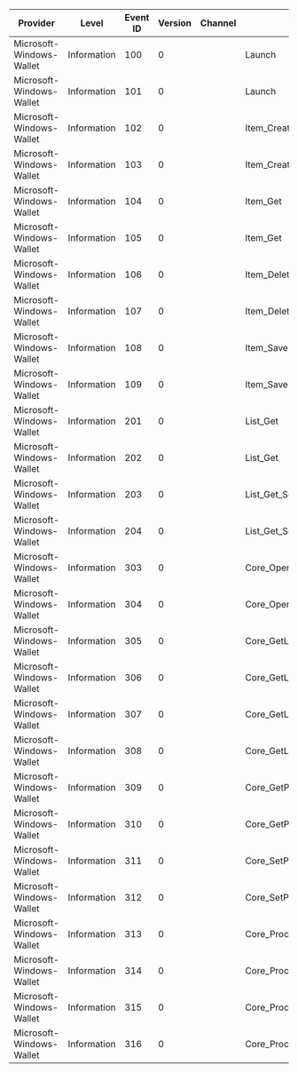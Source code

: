 Provider                  |  Level        |  Event ID  |  Version  |  Channel  |  Task                    |  Opcode  |  Keyword      |  Message
--------------------------|---------------|------------|-----------|-----------|--------------------------|----------|---------------|--------------------------------------------------------------------------
Microsoft-Windows-Wallet  |  Information  |  100       |  0        |           |  Launch                  |  Start   |  Performance  |
Microsoft-Windows-Wallet  |  Information  |  101       |  0        |           |  Launch                  |  Stop    |  Performance  |
Microsoft-Windows-Wallet  |  Information  |  102       |  0        |           |  Item_Create             |  Start   |  Performance  |
Microsoft-Windows-Wallet  |  Information  |  103       |  0        |           |  Item_Create             |  Stop    |  Performance  |
Microsoft-Windows-Wallet  |  Information  |  104       |  0        |           |  Item_Get                |  Start   |  Performance  |  UI: Start: Get Item {ItemId}
Microsoft-Windows-Wallet  |  Information  |  105       |  0        |           |  Item_Get                |  Stop    |  Performance  |  UI: Stop : Get Item {ItemId}
Microsoft-Windows-Wallet  |  Information  |  106       |  0        |           |  Item_Delete             |  Start   |  Performance  |
Microsoft-Windows-Wallet  |  Information  |  107       |  0        |           |  Item_Delete             |  Stop    |  Performance  |
Microsoft-Windows-Wallet  |  Information  |  108       |  0        |           |  Item_Save               |  Start   |  Performance  |
Microsoft-Windows-Wallet  |  Information  |  109       |  0        |           |  Item_Save               |  Stop    |  Performance  |
Microsoft-Windows-Wallet  |  Information  |  201       |  0        |           |  List_Get                |  Start   |  Performance  |  UI: Start: Get List {ListType}
Microsoft-Windows-Wallet  |  Information  |  202       |  0        |           |  List_Get                |  Stop    |  Performance  |  UI: Stop : Get List {ListType}
Microsoft-Windows-Wallet  |  Information  |  203       |  0        |           |  List_Get_Search         |  Start   |  Performance  |  UI: Start: Get Search List {ListType}
Microsoft-Windows-Wallet  |  Information  |  204       |  0        |           |  List_Get_Search         |  Stop    |  Performance  |  UI: Stop : Get Search List {ListType}
Microsoft-Windows-Wallet  |  Information  |  303       |  0        |           |  Core_OpenDatabase       |  Start   |  Performance  |
Microsoft-Windows-Wallet  |  Information  |  304       |  0        |           |  Core_OpenDatabase       |  Stop    |  Performance  |
Microsoft-Windows-Wallet  |  Information  |  305       |  0        |           |  Core_GetList            |  Start   |  Performance  |  Core: Start: GetList {ListType}
Microsoft-Windows-Wallet  |  Information  |  306       |  0        |           |  Core_GetList            |  Stop    |  Performance  |  Core: Stop : GetList {ListType}
Microsoft-Windows-Wallet  |  Information  |  307       |  0        |           |  Core_GetListWithParams  |  Start   |  Performance  |  Core: Start: GetListWithParams {ListType}
Microsoft-Windows-Wallet  |  Information  |  308       |  0        |           |  Core_GetListWithParams  |  Stop    |  Performance  |  Core: Stop : GetListWithParams {ListType}
Microsoft-Windows-Wallet  |  Information  |  309       |  0        |           |  Core_GetProperty        |  Start   |  Performance  |  Core: Start: GetProperty Item {ItemId} Property {WalletItemPropertyType}
Microsoft-Windows-Wallet  |  Information  |  310       |  0        |           |  Core_GetProperty        |  Stop    |  Performance  |  Core: Stop : GetProperty Item {ItemId} Property {WalletItemPropertyType}
Microsoft-Windows-Wallet  |  Information  |  311       |  0        |           |  Core_SetProperty        |  Start   |  Performance  |  Core: Start: SetProperty Item {ItemId} Property {WalletItemPropertyType}
Microsoft-Windows-Wallet  |  Information  |  312       |  0        |           |  Core_SetProperty        |  Stop    |  Performance  |  Core: Stop : SetProperty Item {ItemId} Property {WalletItemPropertyType}
Microsoft-Windows-Wallet  |  Information  |  313       |  0        |           |  Core_ProcessPackage     |  Start   |  Performance  |
Microsoft-Windows-Wallet  |  Information  |  314       |  0        |           |  Core_ProcessPackage     |  Stop    |  Performance  |
Microsoft-Windows-Wallet  |  Information  |  315       |  0        |           |  Core_ProcessGeofencing  |  Start   |  Performance  |
Microsoft-Windows-Wallet  |  Information  |  316       |  0        |           |  Core_ProcessGeofencing  |  Stop    |  Performance  |